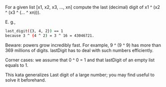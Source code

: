 For a given list [x1, x2, x3, ..., xn] compute the last (decimal) digit of x1 ^ (x2 ^ (x3 ^ (... ^ xn))).

E. g.,

```sh
last_digit({3, 4, 2}) == 1
because 3 ^ (4 ^ 2) = 3 ^ 16 = 43046721.
```

Beware: powers grow incredibly fast. For example, 9 ^ (9 ^ 9) has more than 369 millions of digits. lastDigit has to deal with such numbers efficiently.

Corner cases: we assume that 0 ^ 0 = 1 and that lastDigit of an empty list equals to 1.

This kata generalizes Last digit of a large number; you may find useful to solve it beforehand.